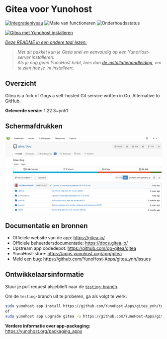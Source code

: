 <!--
NB: Deze README is automatisch gegenereerd door <https://github.com/YunoHost/apps/tree/master/tools/readme_generator>
Hij mag NIET handmatig aangepast worden.
-->

# Gitea voor Yunohost

[![Integratieniveau](https://apps.yunohost.org/badge/integration/gitea)](https://ci-apps.yunohost.org/ci/apps/gitea/)
![Mate van functioneren](https://apps.yunohost.org/badge/state/gitea)
![Onderhoudsstatus](https://apps.yunohost.org/badge/maintained/gitea)

[![Gitea met Yunohost installeren](https://install-app.yunohost.org/install-with-yunohost.svg)](https://install-app.yunohost.org/?app=gitea)

*[Deze README in een andere taal lezen.](./ALL_README.md)*

> *Met dit pakket kun je Gitea snel en eenvoudig op een YunoHost-server installeren.*  
> *Als je nog geen YunoHost hebt, lees dan [de installatiehandleiding](https://yunohost.org/install), om te zien hoe je 'm installeert.*

## Overzicht

Gitea is a fork of Gogs a self-hosted Git service written in Go. Alternative to GitHub.


**Geleverde versie:** 1.22.3~ynh1

## Schermafdrukken

![Schermafdrukken van Gitea](./doc/screenshots/screenshot.png)

## Documentatie en bronnen

- Officiele website van de app: <https://gitea.io/>
- Officiele beheerdersdocumentatie: <https://docs.gitea.io/>
- Upstream app codedepot: <https://github.com/go-gitea/gitea>
- YunoHost-store: <https://apps.yunohost.org/app/gitea>
- Meld een bug: <https://github.com/YunoHost-Apps/gitea_ynh/issues>

## Ontwikkelaarsinformatie

Stuur je pull request alsjeblieft naar de [`testing`-branch](https://github.com/YunoHost-Apps/gitea_ynh/tree/testing).

Om de `testing`-branch uit te proberen, ga als volgt te werk:

```bash
sudo yunohost app install https://github.com/YunoHost-Apps/gitea_ynh/tree/testing --debug
of
sudo yunohost app upgrade gitea -u https://github.com/YunoHost-Apps/gitea_ynh/tree/testing --debug
```

**Verdere informatie over app-packaging:** <https://yunohost.org/packaging_apps>
